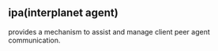 ## ipa(interplanet agent)
provides a mechanism to assist and manage client peer agent communication.
